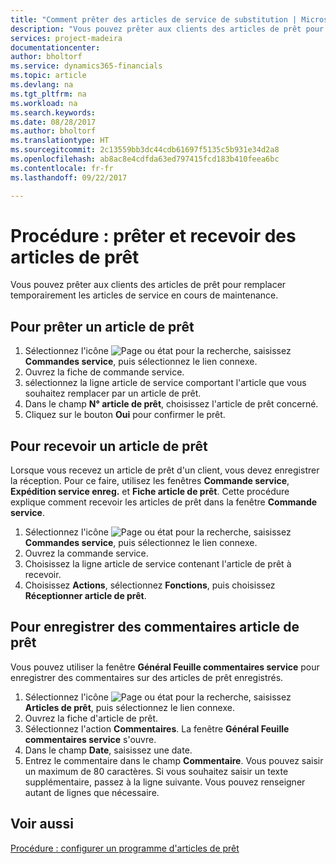 ```yaml
---
title: "Comment prêter des articles de service de substitution | Microsoft Docs"
description: "Vous pouvez prêter aux clients des articles de prêt pour remplacer temporairement les articles de service en cours de maintenance."
services: project-madeira
documentationcenter: 
author: bholtorf
ms.service: dynamics365-financials
ms.topic: article
ms.devlang: na
ms.tgt_pltfrm: na
ms.workload: na
ms.search.keywords: 
ms.date: 08/28/2017
ms.author: bholtorf
ms.translationtype: HT
ms.sourcegitcommit: 2c13559bb3dc44cdb61697f5135c5b931e34d2a8
ms.openlocfilehash: ab8ac8e4cdfda63ed797415fcd183b410feea6bc
ms.contentlocale: fr-fr
ms.lasthandoff: 09/22/2017

---
```

# <a name="how-to-lend-and-receive-loaners"></a>Procédure : prêter et recevoir des articles de prêt
Vous pouvez prêter aux clients des articles de prêt pour remplacer temporairement les articles de service en cours de maintenance.  
  
## <a name="to-lend-a-loaner-item"></a>Pour prêter un article de prêt    
1. Sélectionnez l'icône ![Page ou état pour la recherche](media/ui-search/search_small.png "Page ou état pour la recherche"), saisissez **Commandes service**, puis sélectionnez le lien connexe.  
2. Ouvrez la fiche de commande service.  
3. sélectionnez la ligne article de service comportant l'article que vous souhaitez remplacer par un article de prêt.  
4. Dans le champ **N° article de prêt**, choisissez l'article de prêt concerné.  
5. Cliquez sur le bouton **Oui** pour confirmer le prêt.  

## <a name="to-receive-a-loaner"></a>Pour recevoir un article de prêt  
Lorsque vous recevez un article de prêt d'un client, vous devez enregistrer la réception. Pour ce faire, utilisez les fenêtres **Commande service**, **Expédition service enreg.** et **Fiche article de prêt**. Cette procédure explique comment recevoir les articles de prêt dans la fenêtre **Commande service**.  
  
1. Sélectionnez l'icône ![Page ou état pour la recherche](media/ui-search/search_small.png "Page ou état pour la recherche"), saisissez **Commandes service**, puis sélectionnez le lien connexe.  
2. Ouvrez la commande service.  
3. Choisissez la ligne article de service contenant l'article de prêt à recevoir.  
4. Choisissez **Actions**, sélectionnez **Fonctions**, puis choisissez **Réceptionner article de prêt**.  

## <a name="to-register-loaner-comments"></a>Pour enregistrer des commentaires article de prêt  
Vous pouvez utiliser la fenêtre **Général Feuille commentaires service** pour enregistrer des commentaires sur des articles de prêt enregistrés.  
  
1. Sélectionnez l'icône ![Page ou état pour la recherche](media/ui-search/search_small.png "Page ou état pour la recherche"), saisissez **Articles de prêt**, puis sélectionnez le lien connexe.  
2. Ouvrez la fiche d'article de prêt.  
3. Sélectionnez l'action **Commentaires**. La fenêtre **Général Feuille commentaires service** s'ouvre.  
4. Dans le champ **Date**, saisissez une date.  
5. Entrez le commentaire dans le champ **Commentaire**. Vous pouvez saisir un maximum de 80 caractères. Si vous souhaitez saisir un texte supplémentaire, passez à la ligne suivante. Vous pouvez renseigner autant de lignes que nécessaire.  
  
## <a name="see-also"></a>Voir aussi  
[Procédure : configurer un programme d'articles de prêt](service-how-setup-loaner-program.md)   

